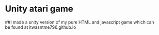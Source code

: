 # Unity atari game

##I made a unity version of my pure HTML and javascript game which can be found at itwasntme796.github.io
